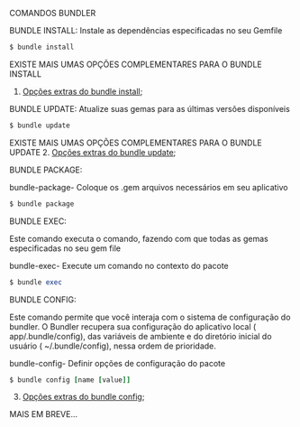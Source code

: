 COMANDOS BUNDLER

BUNDLE INSTALL:
Instale as dependências especificadas no seu Gemfile

```ruby
$ bundle install
```

EXISTE MAIS UMAS OPÇÕES COMPLEMENTARES PARA O BUNDLE INSTALL
1. [Opções extras do bundle install](https://github.com/brunobatista25/best_archer/blob/master/tests/Bundler/02-opcoes_extras_bundle_install.md);

BUNDLE UPDATE:
Atualize suas gemas para as últimas versões disponíveis

```ruby
$ bundle update
```
EXISTE MAIS UMAS OPÇÕES COMPLEMENTARES PARA O BUNDLE UPDATE
2. [Opções extras do bundle update](https://github.com/brunobatista25/best_archer/blob/master/tests/Bundler/03-opcoes_extras_bundle_update.md);

BUNDLE PACKAGE:

bundle-package- Coloque os .gem arquivos necessários em seu aplicativo

```ruby
$ bundle package
```

BUNDLE EXEC:

Este comando executa o comando, fazendo com que todas as gemas especificadas no seu gem file

bundle-exec- Execute um comando no contexto do pacote

```ruby
$ bundle exec
```

BUNDLE CONFIG:

Este comando permite que você interaja com o sistema de configuração do bundler. O Bundler recupera sua configuração do aplicativo local ( app/.bundle/config), das variáveis ​​de ambiente e do diretório inicial do usuário ( ~/.bundle/config), nessa ordem de prioridade.

bundle-config- Definir opções de configuração do pacote

```ruby
$ bundle config [name [value]]
```

3. [Opções extras do bundle config](https://github.com/brunobatista25/best_archer/blob/master/tests/Bundler/04-opcoes_extras_bundle_config.md);

MAIS EM BREVE...